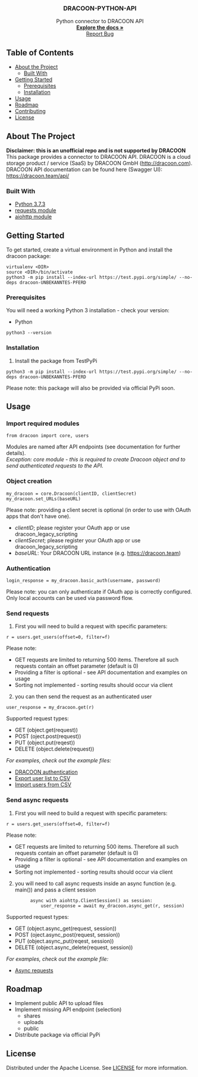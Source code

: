 
  <h3 align="center">DRACOON-PYTHON-API</h3>

  <p align="center">
    Python connector to DRACOON API
    <br />
    <a href="https://github.com/unbekanntes-pferd/DRACOON-PYTHON-API"><strong>Explore the docs »</strong></a>
    <br />
    <a href="https://github.com/unbekanntes-pferd/DRACOON-PYTHON-API/issues">Report Bug</a>
  </p>
</p>

<!-- TABLE OF CONTENTS -->
## Table of Contents

* [About the Project](#about-the-project)
  * [Built With](#built-with)
* [Getting Started](#getting-started)
  * [Prerequisites](#prerequisites)
  * [Installation](#installation)
* [Usage](#usage)
* [Roadmap](#roadmap)
* [Contributing](#contributing)
* [License](#license)



<!-- ABOUT THE PROJECT -->
## About The Project
__Disclaimer: this is an unofficial repo and is not supported by DRACOON__<br>
This package provides a connector to DRACOON API. 
DRACOON is a cloud storage product / service (SaaS) by DRACOON GmbH (http://dracoon.com). 
DRACOON API documentation can be found here (Swagger UI):
https://dracoon.team/api/


### Built With

* [Python 3.7.3](https://www.python.org/)
* [requests module](https://requests.readthedocs.io/en/master/)
* [aiohttp module](https://docs.aiohttp.org/en/stable/)

<!-- GETTING STARTED -->
## Getting Started

To get started, create a virtual environment in Python and install the dracoon package:
```
virtualenv <DIR>
source <DIR>/bin/activate 
python3 -m pip install --index-url https://test.pypi.org/simple/ --no-deps dracoon-UNBEKANNTES-PFERD
```

### Prerequisites

You will need a working Python 3 installation - check your version:
* Python
```
python3 --version
```

### Installation

1. Install the package from TestPyPi
```
python3 -m pip install --index-url https://test.pypi.org/simple/ --no-deps dracoon-UNBEKANNTES-PFERD
```

Please note: this package will also be provided via official PyPi soon.

<!-- USAGE EXAMPLES -->
## Usage
### Import required modules
```
from dracoon import core, users
```

Modules are named after API endpoints (see documentation for further details).<br>
_Exception: core module - this is required to create Dracoon object and to send authenticated requests to the API._

### Object creation
```
my_dracoon = core.Dracoon(clientID, clientSecret)
my_dracoon.set_URLs(baseURL)
```
Please note: providing a client secret is optional (in order to use with OAuth apps that don't have one).
* _clientID_; please register your OAuth app or use dracoon_legacy_scripting
* _clientSecret_; please register your OAuth app or use dracoon_legacy_scripting
* _baseURL_: Your DRACOON URL instance (e.g. https://dracoon.team)


### Authentication
```
login_response = my_dracoon.basic_auth(username, password)
```
Please note: you can only authenticate if OAuth app is correctly configured. Only local accounts can be used via password flow.

### Send requests

1. First you will need to build a request with specific parameters:
```
r = users.get_users(offset=0, filter=f)
```

Please note: 
* GET requests are limited to returning 500 items. Therefore all such requests contain an offset parameter (default is 0)
* Providing a filter is optional - see API documentation and examples on usage
* Sorting not implemented - sorting results should occur via client

2. you can then send the request as an authenticated user
```
user_response = my_dracoon.get(r)
```
Supported request types:
* GET (object.get(request))
* POST (oject.post(request))
* PUT (object.put(reqest))
* DELETE (object.delete(request))

_For examples, check out the example files:_<br>

* [DRACOON authentication](/authentication_example.py)
* [Export user list to CSV](/user_csv_example.py)
* [Import users from CSV](/import_csv_example.py)

### Send async requests

1. First you will need to build a request with specific parameters:
```
r = users.get_users(offset=0, filter=f)
```

Please note: 
* GET requests are limited to returning 500 items. Therefore all such requests contain an offset parameter (default is 0)
* Providing a filter is optional - see API documentation and examples on usage
* Sorting not implemented - sorting results should occur via client

2. you will need to call async requests inside an async function (e.g. main()) and pass a client session
```
         async with aiohttp.ClientSession() as session:
             user_response = await my_dracoon.async_get(r, session)
```
Supported request types:
* GET (object.async_get(request, session))
* POST (oject.async_post(request, session))
* PUT (object.async_put(reqest, session))
* DELETE (object.async_delete(request, session))

_For examples, check out the example file:_<br>

* [Async requests](/async_requests_example.py)

<!-- ROADMAP -->
## Roadmap

* Implement public API to upload files 
* Implement missing API endpoint (selection)
    * shares
    * uploads
    * public
* Distribute package via official PyPi

<!-- LICENSE -->
## License

Distributed under the Apache License. See [LICENSE](/LICENSE) for more information.

